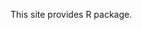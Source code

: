 This site provides R package. 

<!---
Tomohiro-Ando/Tomohiro-Ando is a ✨ special ✨ repository because its `README.md` (this file) appears on your GitHub profile.
You can click the Preview link to take a look at your changes.
--->
